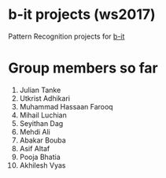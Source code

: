 # b-it projects (ws2017)
Pattern Recognition projects for [b-it](http://www.b-it-center.de/)

# Group members so far
1. Julian Tanke
2. Utkrist Adhikari
3. Muhammad Hassaan Farooq
4. Mihail Luchian
5. Seyithan Dag
6. Mehdi Ali
7. Abakar Bouba
8. Asif Altaf
9. Pooja Bhatia
10. Akhilesh Vyas
 

